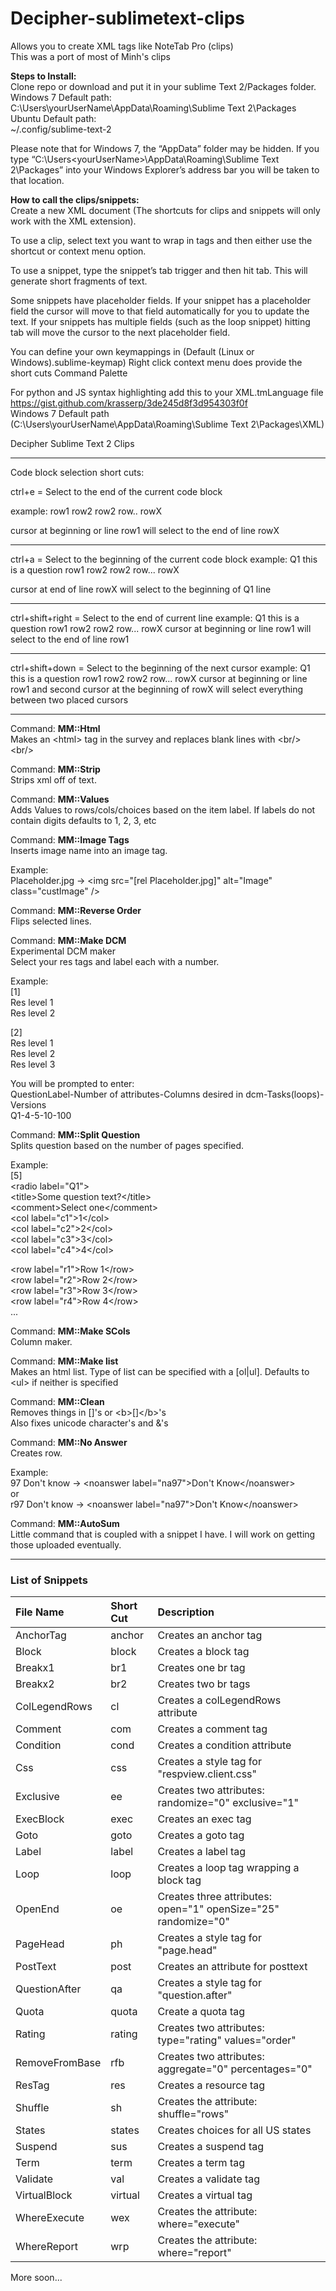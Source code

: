 Decipher-sublimetext-clips
=======
Allows you to create XML tags like NoteTab Pro (clips)<br/>
This was a port of most of Minh's clips

<b>Steps to Install:</b><br/>
Clone repo or download and put it in your sublime Text 2/Packages folder.<br/>
Windows 7 Default path:<br/>
C:\Users\yourUserName\AppData\Roaming\Sublime Text 2\Packages<br/>
Ubuntu Default path:<br/>
~/.config/sublime-text-2

Please note that for Windows 7, the “AppData” folder may be hidden. If you type “C:\Users\<yourUserName>\AppData\Roaming\Sublime Text 2\Packages”  into your Windows Explorer’s address bar you will be taken to that location.


<b>How to call the clips/snippets:</b><br/>
Create a new XML document (The shortcuts for clips and snippets will only work with the XML extension). 

To use a clip, select text you want to wrap in tags and then either use the shortcut or context menu option.  

To use a snippet, type the snippet’s tab trigger and then hit tab. This will generate short fragments of text. 

Some snippets have placeholder fields. If your snippet has a placeholder field the cursor will move to that field automatically for you to update the text. If your snippets has multiple fields (such as the loop snippet) hitting tab will move the cursor to the next placeholder field. 

You can define your own keymappings in (Default (Linux or Windows).sublime-keymap)
Right click context menu does provide the short cuts
Command Palette 

For python and JS syntax highlighting add this to your XML.tmLanguage file
https://gist.github.com/krasserp/3de245d8f3d954303f0f<br/>
Windows 7 Default path (C:\Users\yourUserName\AppData\Roaming\Sublime Text 2\Packages\XML)

Decipher Sublime Text 2 Clips

------------------------------
Code block selection short cuts:

ctrl+e = Select to the end of the current code block

example:
row1
row2
row2
row..
rowX

cursor at beginning or line row1 will select to the end of line rowX 
______________________________________________________________________

ctrl+a = Select to the beginning of the current code block
example:
Q1 this is a question
  <row label="r1">row1</row>
  <row label="r2">row2</row>
  <row label="r3">row2</row>
  <row label="r4">row...</row>
  <row label="r5">rowX</row>

cursor at end of line rowX will select to the beginning of Q1 line

________________________________


ctrl+shift+right = Select to the end of current line 
example:
Q1 this is a question
  <row label="r1">row1</row>
  <row label="r2">row2</row>
  <row label="r3">row2</row>
  <row label="r4">row...</row>
  <row label="r5">rowX</row>
cursor at beginning or line row1 will select to the end of line row1

_________________________________

ctrl+shift+down = Select to the beginning of the next cursor
example:
Q1 this is a question
  <row label="r1">row1</row>
  <row label="r2">row2</row>
  <row label="r3">row2</row>
  <row label="r4">row...</row>
  <row label="r5">rowX</row>
cursor at beginning or line row1 and second cursor at the beginning of rowX will select everything between two placed cursors

_________________________________




Command: <b>MM::Html</b><br>
Makes an &lt;html&gt; tag in the survey and replaces blank lines with &lt;br/&gt; &lt;br/&gt;

Command: <b>MM::Strip</b><br>
Strips xml off of text. 

Command: <b>MM::Values</b><br>
Adds Values to rows/cols/choices based on the item label. If labels do not contain digits defaults to 1, 2, 3, etc

Command: <b>MM::Image Tags</b><br>
Inserts image name into an image tag. 

Example:<br>
Placeholder.jpg -&gt; &lt;img src="[rel Placeholder.jpg]" alt="Image" class="custImage" /&gt;

Command: <b>MM::Reverse Order</b><br>
Flips selected lines.

Command: <b>MM::Make DCM</b><br>
Experimental DCM maker<br>
Select your res tags and label each with a number. 

Example:<br>
[1]<br>
Res level 1<br>
Res level 2<br>

[2]<br>
Res level 1<br>
Res level 2 <br>
Res level 3<br>

You will be prompted to enter:<br>
QuestionLabel-Number of attributes-Columns desired in dcm-Tasks(loops)-Versions<br>
Q1-4-5-10-100

Command: <b>MM::Split Question</b><br>
Splits question based on the number of pages specified. 

Example:<br>
[5]<br>
&lt;radio label="Q1"&gt;<br>
&lt;title&gt;Some question text?&lt;/title&gt;<br>
&lt;comment&gt;Select one&lt;/comment&gt;<br>
  &lt;col label="c1"&gt;1&lt;/col&gt;<br>
  &lt;col label="c2"&gt;2&lt;/col&gt;<br>
  &lt;col label="c3"&gt;3&lt;/col&gt;<br>
  &lt;col label="c4"&gt;4&lt;/col&gt;<br>

  &lt;row label="r1"&gt;Row 1&lt;/row&gt;<br>
  &lt;row label="r2"&gt;Row 2&lt;/row&gt;<br>
  &lt;row label="r3"&gt;Row 3&lt;/row&gt;<br>
  &lt;row label="r4"&gt;Row 4&lt;/row&gt;<br>
  ...<br>

Command: <b>MM::Make SCols</b><br>
Column maker.

Command: <b>MM::Make list</b><br>
Makes an html list. Type of list can be specified with a [ol|ul]. Defaults to &lt;ul&gt; if neither is specified

Command: <b>MM::Clean</b><br>
Removes things in []'s or &lt;b&gt;[]&lt;/b&gt;'s<br>
Also fixes unicode character's and &'s

Command: <b>MM::No Answer</b><br>
Creates <noanswer> row.

Example:<br>
97 Don't know -> &lt;noanswer label="na97"&gt;Don't Know&lt;/noanswer&gt;<br>
or <br>
r97 Don't know -> &lt;noanswer label="na97"&gt;Don't Know&lt;/noanswer&gt;<br>

Command: <b>MM::AutoSum</b><br>
Little command that is coupled with a snippet I have. I will work on getting those uploaded eventually.

-----------------------
<h3>List of Snippets</h3>

|File Name|Short Cut|Description|
|:------------|:----------|:-----------|
|AnchorTag|anchor|Creates an anchor tag|
|Block|block|Creates a block tag|
|Breakx1|br1|Creates one br tag|
|Breakx2|br2|Creates two br tags|
|ColLegendRows|cl|Creates a colLegendRows attribute |
|Comment|com|Creates a comment tag|
|Condition|cond|Creates a condition attribute|
|Css|css|Creates a style tag for "respview.client.css"|
|Exclusive|ee|Creates two attributes: randomize="0" exclusive="1"|
|ExecBlock|exec|Creates an exec tag|
|Goto|goto|Creates a goto tag|
|Label|label|Creates a label tag|
|Loop|loop|Creates a loop tag wrapping a block tag|
|OpenEnd|oe|Creates three attributes: open="1" openSize="25" randomize="0"|
|PageHead|ph|Creates a style tag for "page.head"|
|PostText|post|Creates an attribute for posttext|
|QuestionAfter|qa|Creates a style tag for "question.after"|
|Quota|quota|Create a quota tag|
|Rating|rating|Creates two attributes: type="rating" values="order"|
|RemoveFromBase|rfb|Creates two attributes: aggregate="0" percentages="0"|
|ResTag|res|Creates a resource tag|
|Shuffle|sh|Creates the attribute: shuffle="rows"|
|States|states|Creates choices for all US states|
|Suspend|sus|Creates a suspend tag|
|Term|term|Creates a term tag|
|Validate|val|Creates a validate tag|
|VirtualBlock|virtual|Creates a virtual tag|
|WhereExecute|wex|Creates the attribute: where="execute"|
|WhereReport|wrp|Creates the attribute: where="report"|

More soon...<br>